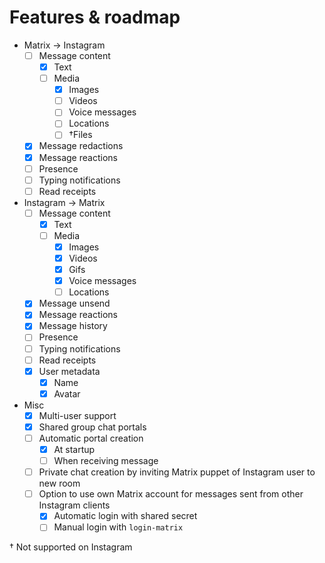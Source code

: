 # Features & roadmap

* Matrix → Instagram
  * [ ] Message content
    * [x] Text
    * [ ] Media
      * [x] Images
      * [ ] Videos
      * [ ] Voice messages
      * [ ] Locations
      * [ ] †Files
  * [x] Message redactions
  * [x] Message reactions
  * [ ] Presence
  * [ ] Typing notifications
  * [ ] Read receipts
* Instagram → Matrix
  * [ ] Message content
    * [x] Text
    * [ ] Media
      * [x] Images
      * [x] Videos
      * [x] Gifs
      * [x] Voice messages
      * [ ] Locations
  * [x] Message unsend
  * [x] Message reactions
  * [x] Message history
  * [ ] Presence
  * [ ] Typing notifications
  * [ ] Read receipts
  * [x] User metadata
    * [x] Name
    * [x] Avatar
* Misc
  * [x] Multi-user support
  * [x] Shared group chat portals
  * [ ] Automatic portal creation
    * [x] At startup
    * [ ] When receiving message
  * [ ] Private chat creation by inviting Matrix puppet of Instagram user to new room
  * [ ] Option to use own Matrix account for messages sent from other Instagram clients
    * [x] Automatic login with shared secret
    * [ ] Manual login with `login-matrix`

† Not supported on Instagram
